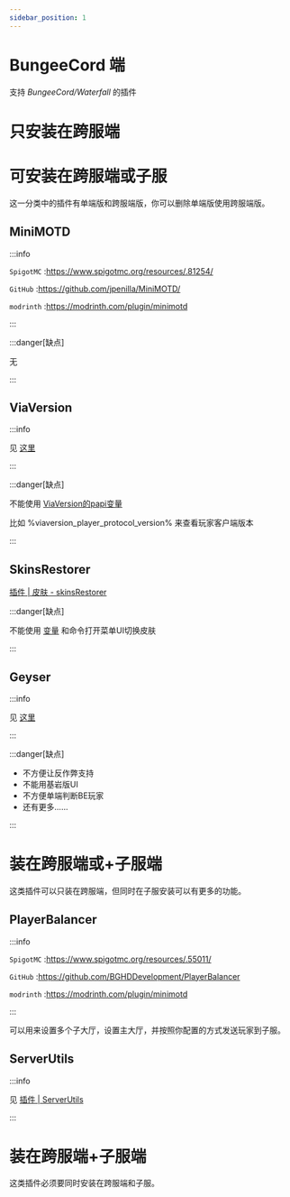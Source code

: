 ```yaml
---
sidebar_position: 1
---
```


# BungeeCord 端

支持 *BungeeCord/Waterfall* 的插件

# 只安装在跨服端

# 可安装在跨服端或子服

这一分类中的插件有单端版和跨服端版，你可以删除单端版使用跨服端版。

## MiniMOTD

:::info

`SpigotMC` :https://www.spigotmc.org/resources/.81254/

`GitHub` :https://github.com/jpenilla/MiniMOTD/

`modrinth` :https://modrinth.com/plugin/minimotd

:::

:::danger[缺点]

无

:::

## ViaVersion

:::info

见 [这里](/docs/process/plugin/其他/跨版本/概览.md)

:::

:::danger[缺点]

不能使用 [ViaVersion的papi变量](https://wiki.placeholderapi.com/users/placeholder-list/#viaversion)

比如 %viaversion_player_protocol_version% 来查看玩家客户端版本

:::

## SkinsRestorer

[插件 | 皮肤 - skinsRestorer](/docs/process/plugin/其他/皮肤%20-%20skinsRestorer.md)

:::danger[缺点]

不能使用 [变量](https://skinsrestorer.net/docs/integrations/placeholderapi) 和命令打开菜单UI切换皮肤

:::

## Geyser

:::info

见 [这里](/docs/sundry/手机玩家支持/Geyser/入门/概览.md)

:::

:::danger[缺点]

- 不方便让反作弊支持
- 不能用基岩版UI
- 不方便单端判断BE玩家
- 还有更多......

:::

# 装在跨服端或+子服端

这类插件可以只装在跨服端，但同时在子服安装可以有更多的功能。

## PlayerBalancer

:::info

`SpigotMC` :https://www.spigotmc.org/resources/.55011/

`GitHub` :https://github.com/BGHDDevelopment/PlayerBalancer

`modrinth` :https://modrinth.com/plugin/minimotd

:::

可以用来设置多个子大厅，设置主大厅，并按照你配置的方式发送玩家到子服。

## ServerUtils

:::info

见 [插件 | ServerUtils](/docs/process/plugin/管理工具/插件管理/ServerUtils.md)

:::

# 装在跨服端+子服端

这类插件必须要同时安装在跨服端和子服。
